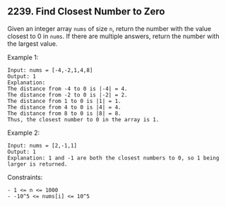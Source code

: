 ## 2239. Find Closest Number to Zero

Given an integer array `nums` of size `n`, return the number with the value closest to 0 in `nums`. If there are multiple answers, return the number with the largest value.

Example 1:

```
Input: nums = [-4,-2,1,4,8]
Output: 1
Explanation:
The distance from -4 to 0 is |-4| = 4.
The distance from -2 to 0 is |-2| = 2.
The distance from 1 to 0 is |1| = 1.
The distance from 4 to 0 is |4| = 4.
The distance from 8 to 0 is |8| = 8.
Thus, the closest number to 0 in the array is 1.
```

Example 2:

```
Input: nums = [2,-1,1]
Output: 1
Explanation: 1 and -1 are both the closest numbers to 0, so 1 being larger is returned.
```

Constraints:

```
- 1 <= n <= 1000
- -10^5 <= nums[i] <= 10^5
```
